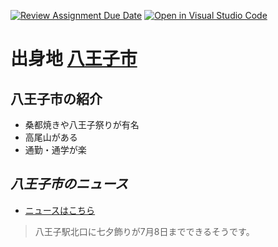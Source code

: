 [![Review Assignment Due Date](https://classroom.github.com/assets/deadline-readme-button-22041afd0340ce965d47ae6ef1cefeee28c7c493a6346c4f15d667ab976d596c.svg)](https://classroom.github.com/a/Jc5hINgy)
[![Open in Visual Studio Code](https://classroom.github.com/assets/open-in-vscode-2e0aaae1b6195c2367325f4f02e2d04e9abb55f0b24a779b69b11b9e10269abc.svg)](https://classroom.github.com/online_ide?assignment_repo_id=19847862&assignment_repo_type=AssignmentRepo)
# **出身地** [八王子市](https://maps.app.goo.gl/1y5cu6aCouQHuN3q9)

## 八王子市の紹介

- 桑都焼きや八王子祭りが有名
- 高尾山がある
- 通勤・通学が楽

## ***八王子市のニュース***
- [ニュースはこちら](https://hachioji.goguynet.jp/2025/06/22/tanabata-4/)
> 八王子駅北口に七夕飾りが7月8日までできるそうです。